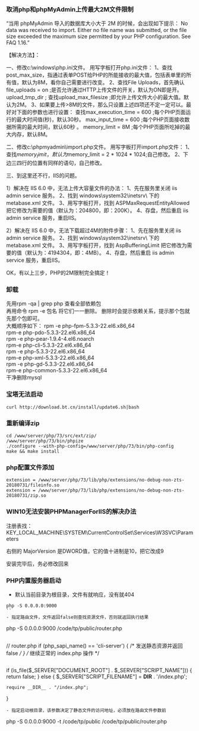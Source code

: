 ### 取消php和phpMyAdmin上传最大2M文件限制


“当用 phpMyAdmin 导入的数据库大小大于 2M 的时候，会出现如下提示：
No data was received to import. Either no file name was submitted, or the file size exceeded the maximum size permitted by your PHP configuration. See FAQ 1.16.”

【解决方法】：

一、修改c:\windows\php.ini文件。
用写字板打开php.ini文件：
1、查找post_max_size，指通过表单POST给PHP的所能接收的最大值，包括表单里的所有值，默认为8M，看你自己需要进行改变。
2、查找File Uploads，首先确认file_uploads = on ;是否允许通过HTTP上传文件的开关，默认为ON即是开。 upload_tmp_dir ; 
查找upload_max_filesize ;即允许上传文件大小的最大值。默认为2M。
3、如果要上传>8M的文件，那么只设置上述四项还不定一定可以。最好对下面的参数也进行设置： 
查找max_execution_time = 600 ;每个PHP页面运行的最大时间值(秒)，默认30秒。 
max_input_time = 600 ;每个PHP页面接收数据所需的最大时间，默认60秒 。
memory_limit = 8M ;每个PHP页面所吃掉的最大内存，默认8M。

二、修改c:\phpmyadmin\import.php文件。
用写字板打开import.php文件：
1、查找$memory_limit，默认为$memory_limit = 2 * 1024 * 1024;自己修改。
2、下边三四行的位置有同样的语句，自己修改。

三、到这里还不行，IIS的问题。

1）解决在 IIS 6.0 中，无法上传大容量文件的办法：
1、先在服务里关闭 iis admin service 服务。
2、找到 windows\system32\inetsrv\ 下的 metabase.xml 文件。
3、用写字板打开，找到 ASPMaxRequestEntityAllowed 把它修改为需要的值（默认为：204800，即：200K）。
4、存盘，然后重启 iis admin service 服务，重启IIS。

2）解决在 IIS 6.0 中，无法下载超过4M的附件步骤：
1、先在服务里关闭 iis admin service 服务。
2、找到 windows\system32\inetsrv\ 下的 metabase.xml 文件。
3、用写字板打开，找到 AspBufferingLimit 把它修改为需要的值（默认为：4194304，即：4MB）。
4、存盘，然后重启 iis admin service 服务，重启IIS。

OK，有以上三步，PHP的2M限制完全搞定！

### 卸载

先用rpm -qa | grep php 查看全部依赖包  
再用命令 rpm -e 包名 将它们一一删除。 删除时会提示依赖关系，提示那个包就先那个包即可。  
大概顺序如下：
rpm -e php-fpm-5.3.3-22.el6.x86_64  
rpm-e php-pdo-5.3.3-22.el6.x86_64  
rpm -e php-pear-1.9.4-4.el6.noarch  
rpm-e php-cli-5.3.3-22.el6.x86_64  
rpm -e php-5.3.3-22.el6.x86_64  
rpm-e php-xml-5.3.3-22.el6.x86_64  
rpm -e php-gd-5.3.3-22.el6.x86_64  
rpm-e php-common-5.3.3-22.el6.x86_64  
干净删除mysql  

### 宝塔无法启动
```
curl http://download.bt.cn/install/update6.sh|bash
```

### 重新编译zip
```
cd /www/server/php/73/src/ext/zip/
/www/server/php/73/bin/phpize
./configure --with-php-config=/www/server/php/73/bin/php-config
make && make install
```

### php配置文件添加
```
extension = /www/server/php/73/lib/php/extensions/no-debug-non-zts-20180731/fileinfo.so
extension = /www/server/php/73/lib/php/extensions/no-debug-non-zts-20180731/zip.so
```

### WIN10无法安装PHPManagerForIIS的解决办法
注册表找：KEY_LOCAL_MACHINE\SYSTEM\CurrentControlSet\Services\W3SVC\Parameters

右侧的 MajorVersion 是DWORD值，它的值十进制是10，把它改成9

安装完毕后，务必修改回来

### PHP内置服务器启动
- 默认当前目录为根目录，文件有就响应，没有就404
```
php -S 0.0.0.0:9000
``
- 指定路由文件，文件返回false则查找资源文件，否则就返回执行结果
```
php -S 0.0.0.0:9000 /code/tp/public/router.php
```
```
// router.php
if (php_sapi_name() == 'cli-server') {
    /* 发送静态资源并返回 false */
}
/* 继续正常的 index.php 操作 */
```
```
if (is_file($_SERVER["DOCUMENT_ROOT"] . $_SERVER["SCRIPT_NAME"])) {
    return false;
} else {
    $_SERVER["SCRIPT_FILENAME"] = __DIR__ . '/index.php';

    require __DIR__ . "/index.php";
}
```
- 指定启动根目录，该参数决定了静态文件的访问地址，必须放在路由文件参数前
```
php -S 0.0.0.0:9000 -t /code/tp/public /code/tp/public/router.php
```

